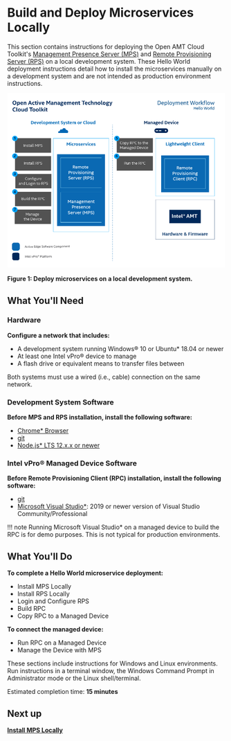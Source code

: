# Build and Deploy Microservices Locally

This section contains instructions for deploying the Open AMT Cloud Toolkit's [Management Presence Server (MPS)](../Glossary.md#m) and [Remote Provisioning Server (RPS)](../Glossary.md#r) on a local development system. These Hello World deployment instructions detail how to install the microservices manually on a development system and are not intended as production environment instructions. 

[![Local Overview](../assets/images/ManualDeploymentWorkflow.png)](../assets/images/ManualDeploymentWorkflow.png)

**Figure 1: Deploy microservices on a local development system.**


## What You'll Need

### Hardware

**Configure a network that includes:**

-  A development system running Windows® 10 or Ubuntu* 18.04 or newer 
-  At least one Intel vPro® device to manage
-  A flash drive or equivalent means to transfer files between


Both systems must use a wired (i.e., cable) connection on the same network.

### Development System Software

**Before MPS and RPS installation, install the following software:**

- [Chrome* Browser](https://www.google.com/chrome)
- [git](https://git-scm.com/downloads)
- [Node.js* LTS 12.x.x or newer](https://nodejs.org/)
  
### Intel vPro® Managed Device Software

**Before Remote Provisioning Client (RPC) installation, install the following software:**

- [git](https://git-scm.com/downloads)
- [Microsoft Visual Studio*](https://visualstudio.microsoft.com/): 2019 or newer version of Visual Studio Community/Professional

!!! note
    Running Microsoft Visual Studio* on a managed device to build the RPC is for demo purposes. This is not typical for production environments.



## What You'll Do

**To complete a Hello World microservice deployment:**

- Install MPS Locally
- Install RPS Locally
- Login and Configure RPS
- Build RPC
- Copy RPC to a Managed Device


**To connect the managed device:**

- Run RPC on a Managed Device
- Manage the Device with MPS


These sections include instructions for Windows and Linux environments. Run instructions in a terminal window, the Windows Command Prompt in Administrator mode or the Linux shell/terminal.

Estimated completion time: **15 minutes**

## Next up
**[Install MPS Locally](installMPS.md)**
